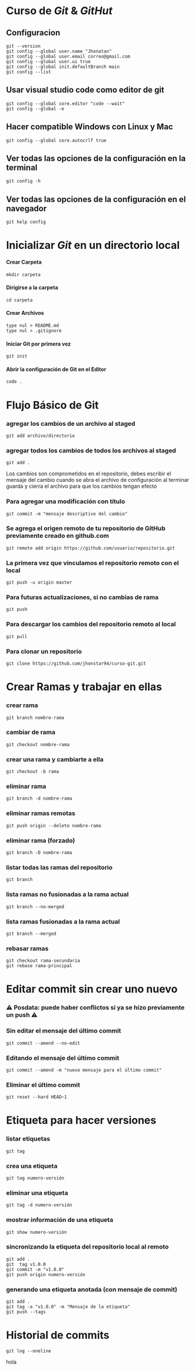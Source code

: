 # Curso de _Git_ & _GitHut_
## Configuracion
```
git --version
git config --global user.name "Jhonatan"
git config --global user.email correo@gmail.com
git config --global user.ui true
git config --global init.defaultBranch main
git config --list
```
## Usar visual studio code como editor de git
```
git config --global core.editor "code --wait"
git config --global -e
```
## Hacer compatible Windows con Linux y Mac
```
git config --global core.autocrlf true
```
## Ver todas las opciones de la configuración en la terminal
```
git config -h
```
## Ver todas las opciones de la configuración en el navegador
```
git help config
```
# Inicializar  _Git_  en un directorio local
#### Crear Carpeta
```
mkdir carpeta
```
#### Dirigirse a la carpeta
```
cd carpeta
```
#### Crear Archivos
```
type nul > README.md
type nul > .gitignore
```
#### Iniciar Git por primera vez
```
git init
```
#### Abrir la configuración de Git en el Editor
```
code .
```
# Flujo Básico de Git
### agregar los cambios de un archivo al staged
```
git add archivo/directorio
```
### agregar todos los cambios de todos los archivos al staged
```
git add .
```
Los cambios son comprometidos en el repositorio, debes escribir el mensaje del cambio cuando se abra el archivo de configuración al terminar guarda y cierra el archivo para que los cambios tengan efecto
### Para agregar una modificación con título
```
git commit -m "mensaje descriptivo del cambio"
```
### Se agrega el origen remoto de tu repositorio de GitHub previamente creado en github.com
```
git remote add origin https://github.com/usuario/repositorio.git
```
### La primera vez que vinculamos el repositorio remoto con el local
```
git push -u origin master
```
### Para futuras actualizaciones, si no cambias de rama
```
git push
```
### Para descargar los cambios del repositorio remoto al local
```
git pull
```
### Para clonar un repositorio
```
git clone https://github.com/jhonstar94/curso-git.git
```
# Crear Ramas y trabajar en ellas
### crear rama
```
git branch nombre-rama
```

### cambiar de rama
```
git checkout nombre-rama
```

### crear una rama y cambiarte a ella
```
git checkout -b rama
```

### eliminar rama
```
git branch -d nombre-rama
```

### eliminar ramas remotas
```
git push origin --delete nombre-rama
```

### eliminar rama (forzado)
```
git branch -D nombre-rama
```

### listar todas las ramas del repositorio
```
git branch
```

### lista ramas no fusionadas a la rama actual
```
git branch --no-merged
```

### lista ramas fusionadas a la rama actual
```
git branch --merged
```

### rebasar ramas
```
git checkout rama-secundaria
git rebase rama-principal
```
# Editar commit sin crear uno nuevo
### ⚠️ Posdata: puede haber conflictos si ya se hizo previamente un push ⚠️

### Sin editar el mensaje del último commit
```
git commit --amend --no-edit
```

### Editando el mensaje del último commit
```
git commit --amend -m "nuevo mensaje para el último commit"
```

### Eliminar el último commit
```
git reset --hard HEAD~1
```
# Etiqueta para hacer versiones

### listar etiquetas
```
git tag
```
### crea una etiqueta
```
git tag numero-versión
```
### eliminar una etiqueta
```
git tag -d numero-versión
```
### mostrar información de una etiqueta
```
git show numero-versión
```
### sincronizando la etiqueta del repositorio local al remoto
```
git add .
git  tag v1.0.0
git commit -m "v1.0.0"
git push origin numero-versión
```
### generando una etiqueta anotada (con mensaje de commit)
```
git add .
git tag -a "v1.0.0" -m "Mensaje de la etiqueta"
git push --tags
```
# Historial de commits
```
git log --oneline
```
hola